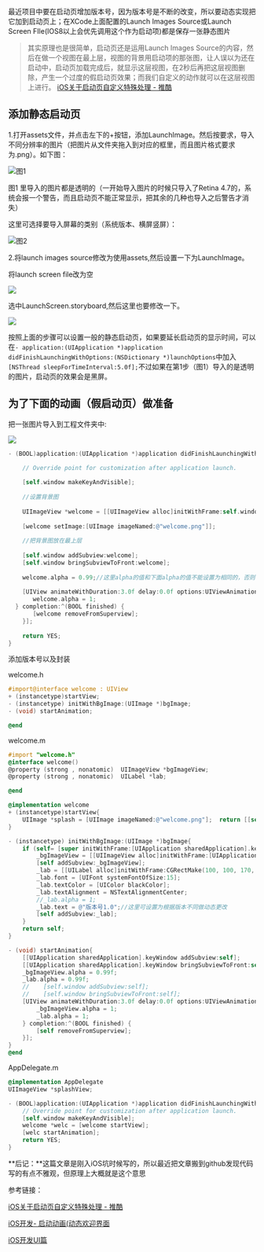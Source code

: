 最近项目中要在启动页增加版本号，因为版本号是不断的改变，所以要动态实现把它加到启动页上；在XCode上面配置的Launch Images Source或Launch Screen FIle(IOS8以上会优先调用这个作为启动项)都是保存一张静态图片

> 其实原理也是很简单，启动页还是运用Launch Images Source的内容，然后在做一个视图在最上层，视图的背景用启动项的那张图，让人误以为还在启动中，启动页加载完成后，就显示这层视图，在2秒后再把这层视图删除，产生一个过度的假启动页效果；而我们自定义的动作就可以在这层视图上进行。
[iOS关于启动页自定义特殊处理 - 推酷](http://www.tuicool.com/articles/6VNzumE)

## 添加静态启动页

1.打开assets文件，并点击左下的+按钮，添加LaunchImage。然后按要求，导入不同分辨率的图片（把图片从文件夹拖入到对应的框里，而且图片格式要求为.png）。如下图：

![图1](../image/Snip20180225_1.png)

图1 里导入的图片都是透明的（一开始导入图片的时候只导入了Retina 4.7的，系统会报一个警告，而且启动页不能正常显示，把其余的几种也导入之后警告才消失）

这里可选择要导入屏幕的类别（系统版本、横屏竖屏）：

![图2](../image/Snip20180225_2.png)

2.将launch images source修改为使用assets,然后设置一下为LaunchImage。

将launch screen file改为空

![](../image/Snip20180225_3.png)

选中LaunchScreen.storyboard,然后这里也要修改一下。

![](../image/Snip20180225_4.png)

按照上面的步骤可以设置一般的静态启动页，如果要延长启动页的显示时间，可以在`- application:(UIApplication *)application didFinishLaunchingWithOptions:(NSDictionary *)launchOptions`中加入`[NSThread sleepForTimeInterval:5.0f];`不过如果在第1步（图1）导入的是透明的图片，启动页的效果会是黑屏。

## 为了下面的动画（假启动页）做准备

把一张图片导入到工程文件夹中:

![](../image/Snip20180225_5.png)

```objective-c
- (BOOL)application:(UIApplication *)application didFinishLaunchingWithOptions:(NSDictionary *)launchOptions {

	// Override point for customization after application launch.
	
	[self.window makeKeyAndVisible];
	
	//设置背景图
	
	UIImageView *welcome = [[UIImageView alloc]initWithFrame:self.window.bounds];
	
	[welcome setImage:[UIImage imageNamed:@"welcome.png"]];
	
	//把背景图放在最上层
	
	[self.window addSubview:welcome];
	[self.window bringSubviewToFront:welcome];
	
	welcome.alpha = 0.99;//这里alpha的值和下面alpha的值不能设置为相同的，否则动画相当于瞬间执行完，启动页之后动画瞬间消失。这里alpha设为0.99，动画就不会有一闪而过的效果，而是一种类似于静态背景的效果。设为0，动画就相当于是淡入的效果了。
	
	[UIView animateWithDuration:3.0f delay:0.0f options:UIViewAnimationOptionTransitionNone animations:^{
	   welcome.alpha = 1;
  } completion:^(BOOL finished) {
	   [welcome removeFromSuperview];  
	}];
	
	return YES;
}
```

添加版本号以及封装

welcome.h

```objective-c
#import@interface welcome : UIView
+ (instancetype)startView;
- (instancetype) initWithBgImage:(UIImage *)bgImage;
- (void) startAnimation;

@end
```

welcome.m

```objective-c
#import "welcome.h"
@interface welcome()
@property (strong , nonatomic)  UIImageView *bgImageView;
@property (strong , nonatomic)  UILabel *lab;

@end

@implementation welcome
+ (instancetype)startView{
	UIImage *splash = [UIImage imageNamed:@"welcome.png"];	return [[self alloc] initWithBgImage:splash];
}

- (instancetype) initWithBgImage:(UIImage *)bgImage{
	if (self= [super initWithFrame:[UIApplication sharedApplication].keyWindow.bounds]) {	
		_bgImageView = [[UIImageView alloc]initWithFrame:[UIApplication sharedApplication].keyWindow.bounds];			_bgImageView.image = bgImage;
		[self addSubview:_bgImageView];	
		_lab = [[UILabel alloc]initWithFrame:CGRectMake(100, 100, 170, 29)];
		_lab.font = [UIFont systemFontOfSize:15];
		_lab.textColor = [UIColor blackColor];
		_lab.textAlignment = NSTextAlignmentCenter;
		//_lab.alpha = 1;
		_lab.text = @"版本号1.0";//这里可设置为根据版本不同做动态更改
		[self addSubview:_lab];
	}
	return self;
}

- (void) startAnimation{
	[[UIApplication sharedApplication].keyWindow addSubview:self];
	[[UIApplication sharedApplication].keyWindow bringSubviewToFront:self];
	_bgImageView.alpha = 0.99f;
	_lab.alpha = 0.99f;
	//    [self.window addSubview:self];
	//    [self.window bringSubviewToFront:self];
	[UIView animateWithDuration:3.0f delay:0.0f options:UIViewAnimationOptionTransitionNone animations:^{
		_bgImageView.alpha = 1;
		_lab.alpha = 1;
	} completion:^(BOOL finished) {
		[self removeFromSuperview];
	}];
}
@end
```

AppDelegate.m

```objective-c
@implementation AppDelegate
UIImageView *splashView;

- (BOOL)application:(UIApplication *)application didFinishLaunchingWithOptions:(NSDictionary *)launchOptions {
	// Override point for customization after application launch.
	[self.window makeKeyAndVisible];
	welcome *welc = [welcome startView];
	[welc startAnimation];
	return YES;
}
```
**后记：**这篇文章是刚入iOS坑时候写的，所以最近把文章搬到github发现代码写的有点不雅观，但原理上大概就是这个意思

参考链接：

[iOS关于启动页自定义特殊处理 - 推酷](http://www.tuicool.com/articles/6VNzumE)

[iOS开发- 启动动画(动态欢迎界面](http://www.2cto.com/kf/201402/277821.html)

[iOS开发UI篇](http://www.cnblogs.com/wendingding/p/3770052.html)